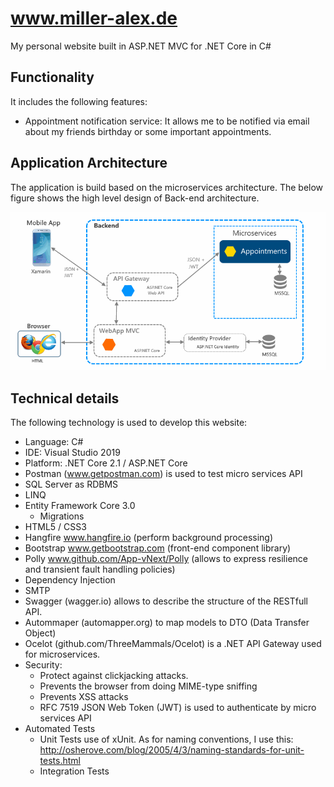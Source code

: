www.miller-alex.de
============

My personal website built in ASP.NET MVC for .NET Core in C#

## Functionality

It includes the following features:

*  Appointment notification service: It allows me to be notified via email about my friends birthday or some important appointments.

## Application Architecture

The application is build based on the microservices architecture. The below figure shows the high level design of Back-end architecture.

![GitHub Architecture](/design/soa_architecture.png)


## Technical details

The following technology is used to develop this website:

* Language: C#
* IDE: Visual Studio 2019
* Platform: .NET Core 2.1 / ASP.NET Core
* Postman (www.getpostman.com) is used to test micro services API
* SQL Server as RDBMS
* LINQ
* Entity Framework Core 3.0
	* Migrations
* HTML5 / CSS3
* Hangfire www.hangfire.io (perform background processing)
* Bootstrap www.getbootstrap.com (front-end component library)
* Polly www.github.com/App-vNext/Polly (allows to express resilience and transient fault handling policies)
* Dependency Injection
* SMTP
* Swagger (wagger.io) allows to describe the structure of the RESTfull API.
* Autommaper (automapper.org) to map models to DTO (Data Transfer Object)
* Ocelot (github.com/ThreeMammals/Ocelot) is a .NET API Gateway used for microservices.
* Security: 
	* Protect against clickjacking attacks.
	* Prevents the browser from doing MIME-type sniffing
	* Prevents XSS attacks
	* RFC 7519 JSON Web Token (JWT) is used to authenticate by micro services API
* Automated Tests
	* Unit Tests use of xUnit. As for naming conventions, I use this: http://osherove.com/blog/2005/4/3/naming-standards-for-unit-tests.html
	* Integration Tests 
